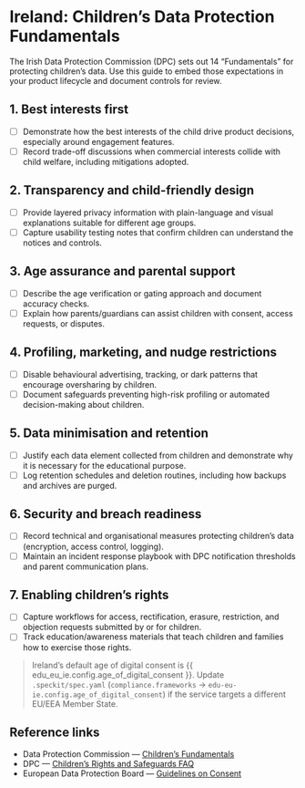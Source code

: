 # Ireland: Children’s Data Protection Fundamentals

The Irish Data Protection Commission (DPC) sets out 14 “Fundamentals” for protecting children’s data. Use this guide to embed those expectations in your product lifecycle and document controls for review.

## 1. Best interests first
- [ ] Demonstrate how the best interests of the child drive product decisions, especially around engagement features.
- [ ] Record trade-off discussions when commercial interests collide with child welfare, including mitigations adopted.

## 2. Transparency and child-friendly design
- [ ] Provide layered privacy information with plain-language and visual explanations suitable for different age groups.
- [ ] Capture usability testing notes that confirm children can understand the notices and controls.

## 3. Age assurance and parental support
- [ ] Describe the age verification or gating approach and document accuracy checks.
- [ ] Explain how parents/guardians can assist children with consent, access requests, or disputes.

## 4. Profiling, marketing, and nudge restrictions
- [ ] Disable behavioural advertising, tracking, or dark patterns that encourage oversharing by children.
- [ ] Document safeguards preventing high-risk profiling or automated decision-making about children.

## 5. Data minimisation and retention
- [ ] Justify each data element collected from children and demonstrate why it is necessary for the educational purpose.
- [ ] Log retention schedules and deletion routines, including how backups and archives are purged.

## 6. Security and breach readiness
- [ ] Record technical and organisational measures protecting children’s data (encryption, access control, logging).
- [ ] Maintain an incident response playbook with DPC notification thresholds and parent communication plans.

## 7. Enabling children’s rights
- [ ] Capture workflows for access, rectification, erasure, restriction, and objection requests submitted by or for children.
- [ ] Track education/awareness materials that teach children and families how to exercise those rights.

> Ireland’s default age of digital consent is {{ edu_eu_ie.config.age_of_digital_consent }}. Update `.speckit/spec.yaml` (`compliance.frameworks` → `edu-eu-ie.config.age_of_digital_consent`) if the service targets a different EU/EEA Member State.

## Reference links
- Data Protection Commission — [Children’s Fundamentals](https://www.dataprotection.ie/en/dpc-guidance/childrens-data-protection)
- DPC — [Children’s Rights and Safeguards FAQ](https://www.dataprotection.ie/en/individuals/children)
- European Data Protection Board — [Guidelines on Consent](https://edpb.europa.eu/our-work-tools/our-documents/guidelines/guidelines-052020-consent-under-regulation-2016679_en)
